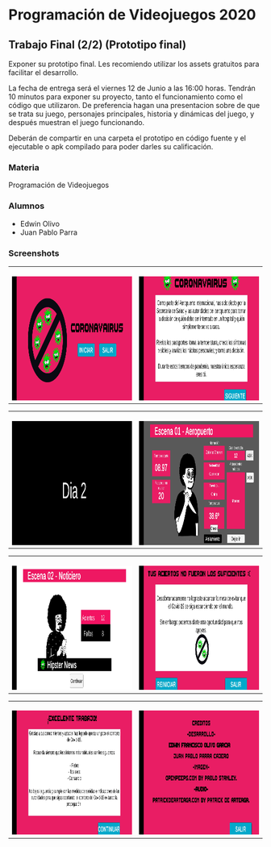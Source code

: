 #   Programación de Videojuegos 2020
##  Trabajo Final (2/2) (Prototipo final)

Exponer su prototipo final. Les recomiendo utilizar los assets gratuitos para facilitar el desarrollo.

La fecha de entrega será el viernes 12 de Junio a las 16:00 horas. Tendrán 10 minutos para exponer su proyecto, tanto el funcionamiento como el código que utilizaron. De preferencia hagan una presentacion sobre de que se trata su juego, personajes principales, historia y dinámicas del juego, y después muestran el juego funcionando.

Deberán de compartir en una carpeta el prototipo en código fuente y el ejecutable o apk compilado para poder darles su calificación.

###    Materia
Programación de Videojuegos

###    Alumnos
-   Edwin Olivo
-   Juan Pablo Parra

### Screenshots
<table>
<tr>
  <td> 
      <br>
        <img src="Screenshot_0_Coronavairus.jpg" width="455" height="246">
      <br>
  </td>
  <td> 
      <br>
        <img src="Screenshot_1_Coronavairus.jpg" width="455" height="246">
      <br> 
  </td>
 </tr>
</table> 
<table>
<tr>
  <td> 
      <br>
        <img src="Screenshot_2_Coronavairus.jpg" width="455" height="246">
      <br>
  </td>
  <td> 
      <br>
        <img src="Screenshot_3_Coronavairus.jpg" width="455" height="246">
      <br> 
  </td>
 </tr>
</table> 
<table>
<tr>
  <td> 
      <br>
        <img src="Screenshot_4_Coronavairus.jpg" width="455" height="246">
      <br>
  </td>
  <td> 
      <br>
        <img src="Screenshot_5_Coronavairus.jpg" width="455" height="246">
      <br> 
  </td>
 </tr>
</table> 
<table>
<tr>
  <td> 
      <br>
        <img src="Screenshot_6_Coronavairus.jpg" width="455" height="246">
      <br>
  </td>
  <td> 
      <br>
        <img src="Screenshot_7_Coronavairus.jpg" width="455" height="246">
      <br> 
  </td>
 </tr>
</table>  
